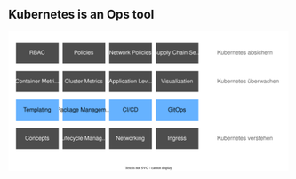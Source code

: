 ## Kubernetes is an Ops tool

![](120_kubernetes/00_intro/kubernetes-automatisieren.drawio.svg) <!-- .element: style="width: 100%;" -->